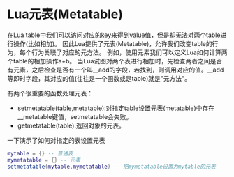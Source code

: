 # Lua元表(Metatable)
在Lua table中我们可以访问对应的key来得到value值，但是却无法对两个table进行操作(比如相加)。
因此Lua提供了元表(Metatable)，允许我们改变table的行为，每个行为关联了对应的元方法。
例如，使用元素我们可以定义Lua如何计算两个table的相加操作a+b。
当Lua试图对两个表进行相加时，先检查两者之间是否有元素，之后检查是否有一个叫__add的字段，若找到，则调用对应的值。__add等即时字段，其对应的值(往往是一个函数或是table)就是"元方法"。

有两个很重要的函数处理元表：
* setmetatable(table,metatable):对指定table设置元表(metatable)中存在__metatable键值，setmetatable会失败。
* getmetatable(table):返回对象的元表。

一下演示了如何对指定的表设置元表
~~~lua
mytable = {} -- 普通表
mymetatable = {} -- 元表
setmetatable(mytable,mymetatable) -- 把mymetatable设置为mytable的元表
~~~